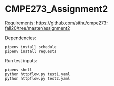 # CMPE273_Assignment2

Requirements:
https://github.com/sithu/cmpe273-fall20/tree/master/assignment2

Dependencies:
```
pipenv install schedule
pipenv install requests
```
Run test inputs:
```
pipenv shell
python httpflow.py test1.yaml
python httpflow.py test2.yaml
```
